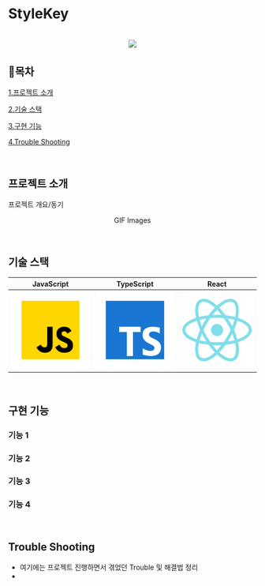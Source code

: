 # StyleKey

<p align="center">
  <br>
  <img src="./images/common/logo-sample.jpeg">
  <br>
</p>

## :closed_book:목차

[1.프로젝트 소개](#프로젝트-소개)

[2.기술 스택](#기술-스택)

[3.구현 기능](#구현-기능)

[4.Trouble Shooting](#Trouble-Shooting)

<br>

## 프로젝트 소개

<p align="justify">
프로젝트 개요/동기
</p>

<p align="center">
GIF Images
</p>

<br>

## 기술 스택

| JavaScript | TypeScript |  React   |
| :--------: | :--------: | :------: |
|   ![js]    |   ![ts]    | ![react] |

<br>

## 구현 기능

### 기능 1

### 기능 2

### 기능 3

### 기능 4

<br>

## Trouble Shooting

<p align="justify">

- 여기에는 프로젝트 진행하면서 겪었던 Trouble 및 해결법 정리
- 
</p>

<br>

<!-- Stack Icon Refernces -->

[js]: ./src/images/stack/javascript.svg
[ts]: ./src/images/stack/typescript.svg
[react]: ./src/images/stack/react.svg
